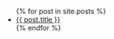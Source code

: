 ---
---

<ul>
    {% for post in site.posts %}
        <li> 
            <a href="{{ post.url }}"> {{ post.title }} </a> 
        </li>
    {% endfor %}
</ul>